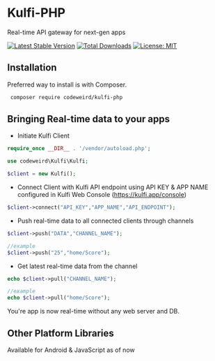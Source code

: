 # Kulfi-PHP
Real-time API gateway for next-gen apps

[![Latest Stable Version](https://poser.pugx.org/codeweird/kulfi-php/v/stable)](https://packagist.org/packages/codeweird/kulfi-php)
[![Total Downloads](https://poser.pugx.org/codeweird/kulfi-php/downloads)](https://packagist.org/packages/codeweird/kulfi-php)
[![License: MIT](https://img.shields.io/badge/License-MIT-blue.svg)](https://opensource.org/licenses/MIT)

## Installation
Preferred way to install is with Composer.

```bash
 composer require codeweird/kulfi-php
```

## Bringing Real-time data to your apps

- Initiate Kulfi Client

```php
require_once __DIR__ . '/vendor/autoload.php';

use codeweird\Kulfi\Kulfi;

$client = new Kulfi();
```

- Connect Client with Kulfi API endpoint using API KEY & APP NAME configured in Kulfi Web Console (https://kulfi.app/console)

```php
$client->connect("API_KEY","APP_NAME","API_ENDPOINT");
```

- Push real-time data to all connected clients through channels

```php
$client->push("DATA","CHANNEL_NAME");

//example
$client->push("25","home/Score");
```

- Get latest real-time data from the channel

```php
echo $client->pull("CHANNEL_NAME");

//example
echo $client->pull("home/Score");
```

You're app is now real-time without any web server and DB. 


## Other Platform Libraries
Available for Android & JavaScript as of now

